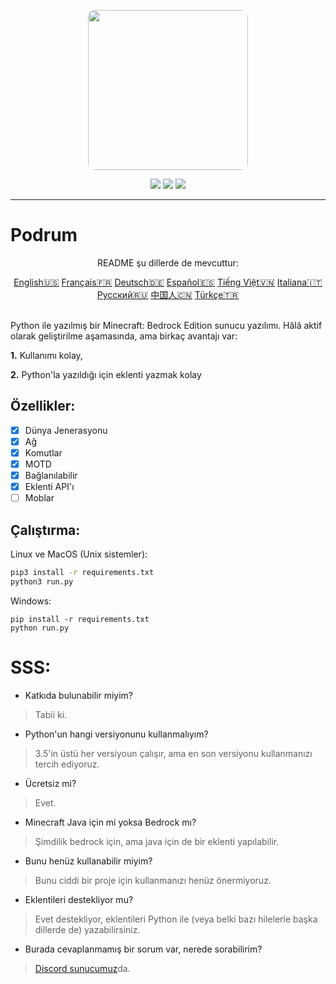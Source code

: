 <p align="center">
  <img width="256" style="border-radius:10px;" height="256" src="https://cdn.discordapp.com/attachments/576826528671858709/766767561681141790/Logo.png">


<div align="center">
    <a href="https://discord.gg/ScSsnwQ4kW"><img src="https://img.shields.io/discord/821124503185653803?style=flat-square"/></a>
    <a href="https://www.codefactor.io/repository/github/podrum/podrum"><img src="https://www.codefactor.io/repository/github/podrum/podrum/badge?style=flat-square"/></a>
    <a href="https://podrum.github.io/"><img src="https://img.shields.io/badge/website-online-orange?style=flat-square"/></a>
</div>
<hr/>

# Podrum

<p align="center">README şu dillerde de mevcuttur:</p>
<div align="center">
  <a href="../README.md">English🇺🇸</a>
  <a href="./README_FR.md">Français🇫🇷</a>
  <a href="./README_DE.md">Deutsch🇩🇪</a>
  <a href="./README_ES.md">Español🇪🇸</a>
  <a href="./README_VI.md">Tiếng Việt🇻🇳</a>
  <a href="./README_IT.md">Italiana🇮🇹</a>
  <a href="./README_RU.md">Русский🇷🇺</a>
  <a href="./README_CH.md">中国人🇨🇳</a>
  <a href="./README_TR.md">Türkçe🇹🇷</a>
 </div>
<br>

Python ile yazılmış bir Minecraft: Bedrock Edition sunucu yazılımı.
Hâlâ aktif olarak geliştirilme aşamasında, ama birkaç avantajı var:

**1.** Kullanımı kolay,

**2.** Python'la yazıldığı için eklenti yazmak kolay

## Özellikler:
 - [x] Dünya Jenerasyonu
 - [x] Ağ
 - [x] Komutlar
 - [x] MOTD
 - [x] Bağlanılabilir
 - [x] Eklenti API'ı
 - [ ] Moblar

## Çalıştırma:
Linux ve MacOS (Unix sistemler):
```sh
pip3 install -r requirements.txt
python3 run.py
```

Windows:
```batch
pip install -r requirements.txt
python run.py
```

# SSS:
 - Katkıda bulunabilir miyim?
 > Tabii ki.
 - Python'un hangi versiyonunu kullanmalıyım?
 > 3.5'in üstü her versiyoun çalışır, ama en son versiyonu kullanmanızı tercih ediyoruz.
 - Ücretsiz mi?
 > Evet.
 - Minecraft Java için mi yoksa Bedrock mı?
 > Şimdilik bedrock için, ama java için de bir eklenti yapılabilir.
 - Bunu henüz kullanabilir miyim?
 > Bunu ciddi bir proje için kullanmanızı henüz önermiyoruz.
 - Eklentileri destekliyor mu?
 > Evet destekliyor, eklentileri Python ile (veya belki bazı hilelerle başka dillerde de) yazabilirsiniz.
 - Burada cevaplanmamış bir sorum var, nerede sorabilirim?
 > [Discord sunucumuz](https://discord.gg/ScSsnwQ4kW)da.
